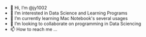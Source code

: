 - 👋 Hi, I’m @jy1002
- 👀 I’m interested in Data Science and Learning Programs
- 🌱 I’m currently learning Mac Notebook's several usages
- 💞️ I’m looking to collaborate on programming in Data Sciencing
- 📫 How to reach me ...

<!---
jy1002/jy1002 is a ✨ special ✨ repository because its `README.md` (this file) appears on your GitHub profile.
You can click the Preview link to take a look at your changes.
--->
